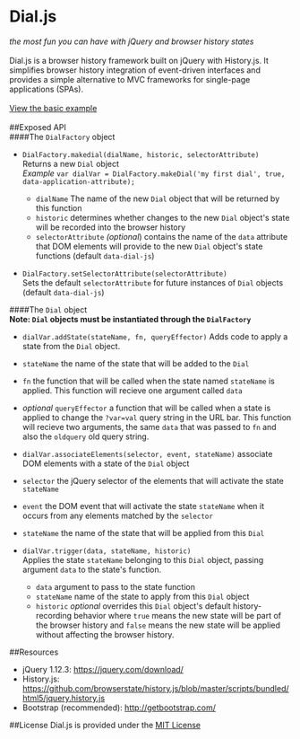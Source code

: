 # Dial.js  
*the most fun you can have with jQuery and browser history states* <br/>
 <br/>
Dial.js is a browser history framework built on jQuery with History.js. It simplifies browser history integration of event-driven interfaces and provides a simple alternative to MVC frameworks for single-page applications (SPAs). <br/>
<br/>
[View the basic example](https://cdn.rawgit.com/danielteichman/Dial.js/5b703917c1c6bbe31a72accb090f1a0b2e76e617/Examples/basic_example.html) <br/>
 <br/>
##Exposed API
<br/>
####The `DialFactory` object <br/>

- `DialFactory.makedial(dialName, historic, selectorAttribute)` <br/> Returns  a new `Dial` object <br/> *Example* `var dialVar = DialFactory.makeDial('my first dial', true, data-application-attribute);`
  - `dialName` The name of the new `Dial` object that will be returned by this function
  - `historic` determines whether changes to the new `Dial` object's state will be recorded into the browser history
  - `selectorAttribute` *(optional*) contains the name of the `data` attribute that DOM elements will provide to the new `Dial` object's state functions (default `data-dial-js`)

- `DialFactory.setSelectorAttribute(selectorAttribute)` <br/> Sets the default `selectorAttribute` for future instances of `Dial` objects (default `data-dial-js`)

####The `Dial` object <br/>
**Note: `Dial` objects must be instantiated through the `DialFactory`**

- `dialVar.addState(stateName, fn, queryEffector)` Adds code to apply a state from the `Dial` object.
 - `stateName` the name of the state that will be added to the `Dial`
 - `fn` the function that will be called when the state named `stateName` is applied. This function will recieve one argument called `data`
 - *optional* `queryEffector` a function that will be called when a state is applied to change the `?var=val` query string in the URL bar. This function will recieve two arguments, the same `data` that was passed to `fn` and also the `oldquery` old query string.

- `dialVar.associateElements(selector, event, stateName)` associate DOM elements with a state of the `Dial` object
 - `selector` the jQuery selector of the elements that will activate the state `stateName`
 - `event` the DOM event that will activate the state `stateName` when it occurs from any elements matched by the `selector`
 - `stateName` the name of the state that will be applied from this `Dial`

- `dialVar.trigger(data, stateName, historic)` <br/> Applies the state `stateName` belonging to this `Dial` object, passing argument `data` to the state's function.
  - `data` argument to pass to the state function
  - `stateName` name of the state to apply from this `Dial` object
  - `historic` *optional* overrides this `Dial` object's default history-recording behavior where `true` means the new state will be part of the browser history and `false` means the new state will be applied without affecting the browser history.



##Resources
- jQuery 1.12.3: https://jquery.com/download/  
- History.js: https://github.com/browserstate/history.js/blob/master/scripts/bundled/html5/jquery.history.js  
- Bootstrap (recommended): http://getbootstrap.com/  

##License
Dial.js is provided under the [MIT License](https://tldrlegal.com/license/mit-license)
